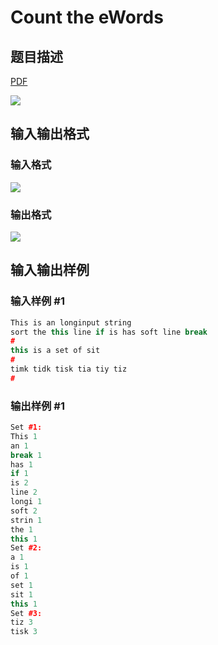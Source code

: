 # Count the eWords

## 题目描述

[problemUrl]: https://uva.onlinejudge.org/index.php?option=com_onlinejudge&Itemid=8&category=15&page=show_problem&problem=1293

[PDF](https://uva.onlinejudge.org/external/103/p10352.pdf)

![](https://cdn.luogu.com.cn/upload/vjudge_pic/UVA10352/15447658f3deec6cf908e62e76d192c3151115df.png)

## 输入输出格式

### 输入格式

![](https://cdn.luogu.com.cn/upload/vjudge_pic/UVA10352/26787ab1a8434f76258855615932199010c262ee.png)

### 输出格式

![](https://cdn.luogu.com.cn/upload/vjudge_pic/UVA10352/c8ccaabb55b1259f052bb6e8341537e735d4e466.png)

## 输入输出样例

### 输入样例 #1

```cpp
This is an longinput string
sort the this line if is has soft line break
#
this is a set of sit
#
timk tidk tisk tia tiy tiz
#
```


### 输出样例 #1

```cpp
Set #1:
This 1
an 1
break 1
has 1
if 1
is 2
line 2
longi 1
soft 2
strin 1
the 1
this 1
Set #2:
a 1
is 1
of 1
set 1
sit 1
this 1
Set #3:
tiz 3
tisk 3
```


